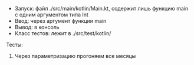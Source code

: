 - Запуск: файл ./src/main/kotlin/Main.kt, содержит лишь функцию main с одним аргументом типа Int
- Ввод: через аргумент функции main
- Вывод: в консоль
- Класс тестов: лежит в ./src/test/kotlin/

Тесты:
1) Через параметризацию прогоняем все месяцы